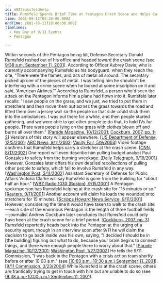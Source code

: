 ```yaml
---
id: a937rumsfeldhelp
title: Rumsfeld Spends Brief Time at Pentagon Crash Scene and Helps Carry a Stretcher; Accounts Conflict over Details
time: 2001-09-11T09:38:00.000Z
endTime: 2001-09-11T10:00:00.000Z
timelines:
  - Key Day of 9/11 Events
  - Pentagon

---
```


Within seconds of the Pentagon being hit, Defense Secretary Donald Rumsfeld rushed out of his office and headed toward the crash scene (see [9:38 a.m. September 11, 2001](/timeline/#a938rumsfelddashes)). According to Officer Aubrey Davis, who is currently accompanying Rumsfeld as his bodyguard, when they reach the site, "There were the flames, and bits of metal all around. The secretary picked up one of the pieces of metal. I was telling him he shouldn't be interfering with a crime scene when he looked at some inscription on it and said, 'American Airlines.'" According to Rumsfeld, a person who'd seen the attack on the Pentagon informs him a plane had flown into it. Rumsfeld later recalls: "I saw people on the grass, and we just, we tried to put them in stretchers and then move them out across the grass towards the road and lifted them over a jersey wall so the people on that side could stick them into the ambulances. I was out there for a while, and then people started gathering, and we were able to get other people to do that, to hold IVs for people. There were people lying on the grass with clothes blown off and burns all over them." [[Parade Magazine, 10/12/2001][1]; [Cockburn, 2007, pp. 1-2][2]] Versions of this story will appear elsewhere. [[US Department of Defense, 12/5/2001][3]; [ABC News, 9/11/2002][4]; [Vanity Fair, 5/9/2003][5]] Video footage confirms that Rumsfeld helps carry a stretcher at the crash scene. [[CNN, 8/17/2002][6]] One report will even describe him pulling budget analyst Paul Gonzales to safety from the burning wreckage. [[Daily Telegraph, 9/16/2001][7]] However, Gonzales later offers his own detailed recollections of pulling other people to safety, which fail to involve Rumsfeld in any way. [[Washington Post, 3/11/2002][8]] Assistant Secretary of Defense for Public Affairs Victoria Clarke will say Rumsfeld is gone from the building for "about half an hour." [[WBZ Radio 1030 (Boston), 9/15/2001][9]] A Pentagon spokesperson has Rumsfeld helping at the crash site for "15 minutes or so." [[Reuters, 9/11/2001][10]] Another account will claim he loads the wounded onto stretchers for 15 minutes. [[Scripps Howard News Service, 9/11/2001][11]] However, considering the time it would have taken to walk to the crash site—each side of the enormous Pentagon is the length of three football fields—journalist Andrew Cockburn later concludes that Rumsfeld could only have been at the crash scene for a brief period. [[Cockburn, 2007, pp. 3][2]] Rumsfeld reportedly heads back into the Pentagon at the urging of a security agent, though in an interview soon after 9/11 he will claim the decision to go back inside was his own, saying, "I decided I should be in [the building] figuring out what to do, because your brain begins to connect things, and there were enough people there to worry about that." [[Parade Magazine, 10/12/2001][1]; [Washington Post, 1/27/2002][12]] He tells the 9/11 Commission, "I was back in the Pentagon with a crisis action team shortly before or after 10:00 a.m." (see [(10:00 a.m.-10:30 a.m.) September 11, 2001](/timeline/#a1000rumsfeldcall)). [[9/11 Commission, 3/23/2004][13]] While Rumsfeld is at the crash scene, others are frantically trying to get in touch with him but are unable to do so (see [(9:38 a.m.-10:00 a.m.) September 11, 2001](/timeline/#a938rumsfeldoutofcontact)). 

[1]: https://web.archive.org/web/20040113104733/http://www.defenselink.mil/transcripts/2001/t11182001_t1012pm.html
[2]: https://www.amazon.com/Rumsfeld-Rise-Fall-Catastrophic-Legacy/dp/1416535748
[3]: https://archive.defense.gov/Transcripts/Transcript.aspx?TranscriptID=2603
[4]: https://911research.wtc7.net/cache/pentagon/attack/abcnews091102_jenningsinterviews.html
[5]: https://archive.defense.gov/Transcripts/Transcript.aspx?TranscriptID=2594
[6]: http://transcripts.cnn.com/TRANSCRIPTS/0208/17/cp.00.html
[7]: https://www.telegraph.co.uk/news/1340686/At-8.46am-the-world-changed-in-a-moment.html
[8]: https://www.washingtonpost.com/archive/local/2002/03/11/survivors-healed-but-not-whole/27f98101-e0ab-4019-a4c7-c65d2d3cb9a9/
[9]: https://archive.defense.gov/Transcripts/Transcript.aspx?TranscriptID=1884
[10]: https://web.archive.org/web/20050511112300/http://news1.iwon.com/top/article/id/163751%7Ctop%7C09-11-2001::15:54%7Creuters.html
[11]: https://web.archive.org/web/20011122192515/http://www.cincypost.com/2001/sep/11/pentagon091101.html
[12]: http://www.washingtonpost.com/wp-dyn/content/article/2006/07/18/AR2006071801175.html
[13]: http://www.washingtonpost.com/wp-dyn/articles/A17798-2004Mar23.html
